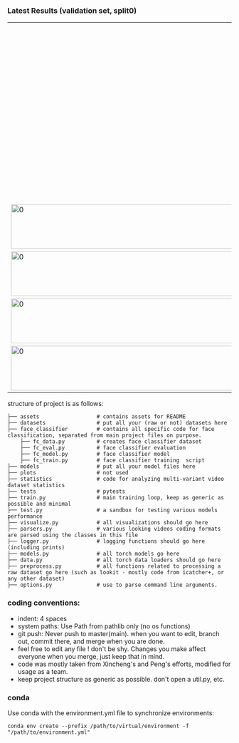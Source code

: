 ### Latest Results (validation set, split0)
<table>
  <tr>
    <td colspan="2" align="center"> <img src="https://github.com/shariliu/joint_eyetracking_project/blob/main/assets/collage.png"  alt="collage" width = 300px height = 400px ></td>
  </tr>
  <tr>
    <td><img src="https://github.com/shariliu/joint_eyetracking_project/blob/main/assets/frame_by_frame_00.png" alt="0" width = 1000px height = 100px></td>
	<td><img src="https://github.com/shariliu/joint_eyetracking_project/blob/main/assets/frame_by_frame_01.png" alt="1" width = 1000px height = 100px></td>
  </tr>
  <tr>
    <td><img src="https://github.com/shariliu/joint_eyetracking_project/blob/main/assets/frame_by_frame_02.png" alt="0" width = 1000px height = 100px></td>
	<td><img src="https://github.com/shariliu/joint_eyetracking_project/blob/main/assets/frame_by_frame_03.png" alt="1" width = 1000px height = 100px></td>
  </tr>
  <tr>
    <td><img src="https://github.com/shariliu/joint_eyetracking_project/blob/main/assets/frame_by_frame_04.png" alt="0" width = 1000px height = 100px></td>
	<td><img src="https://github.com/shariliu/joint_eyetracking_project/blob/main/assets/frame_by_frame_05.png" alt="1" width = 1000px height = 100px></td>
  </tr>
  <tr>
    <td><img src="https://github.com/shariliu/joint_eyetracking_project/blob/main/assets/frame_by_frame_06.png" alt="0" width = 1000px height = 100px></td>
	<td><img src="https://github.com/shariliu/joint_eyetracking_project/blob/main/assets/frame_by_frame_07.png" alt="1" width = 1000px height = 100px></td>
  </tr>
</table>

structure of project is as follows:

    ├── assets                  # contains assets for README
    ├── datasets                # put all your (raw or not) datasets here 
    ├── face_classifier         # contains all specific code for face classification, separated from main project files on purpose.
        ├── fc_data.py          # creates face classifier dataset
        ├── fc_eval.py          # face classifier evaluation
        ├── fc_model.py         # face classifier model
        ├── fc_train.py         # face classifier training  script
    ├── models                  # put all your model files here
    ├── plots                   # not used
    ├── statistics              # code for analyzing multi-variant video dataset statistics
    ├── tests                   # pytests
    ├── train.py                # main training loop, keep as generic as possible and minimal
    ├── test.py                 # a sandbox for testing various models performance
    ├── visualize.py            # all visualizations should go here
    ├── parsers.py              # various looking videos coding formats are parsed using the classes in this file
    ├── logger.py               # logging functions should go here (including prints)
    ├── models.py               # all torch models go here
    ├── data.py                 # all torch data loaders should go here
    ├── preprocess.py           # all functions related to processing a raw dataset go here (such as lookit - mostly code from icatcher+, or any other dataset)
    ├── options.py              # use to parse command line arguments. 


### coding conventions:
- indent: 4 spaces
- system paths: Use Path from pathlib only (no os functions)
- git push: Never push to master(main). when you want to edit, branch out, commit there, and merge when you are done.
- feel free to edit any file ! don't be shy. Changes you make affect everyone when you merge, just keep that in mind.
- code was mostly taken from Xincheng's and Peng's efforts, modified for usage as a team.
- keep project structure as generic as possible. don't open a util.py, etc.

### conda
Use conda with the environment.yml file to synchronize environments:

`conda env create --prefix /path/to/virtual/environment -f "/path/to/environment.yml"`
